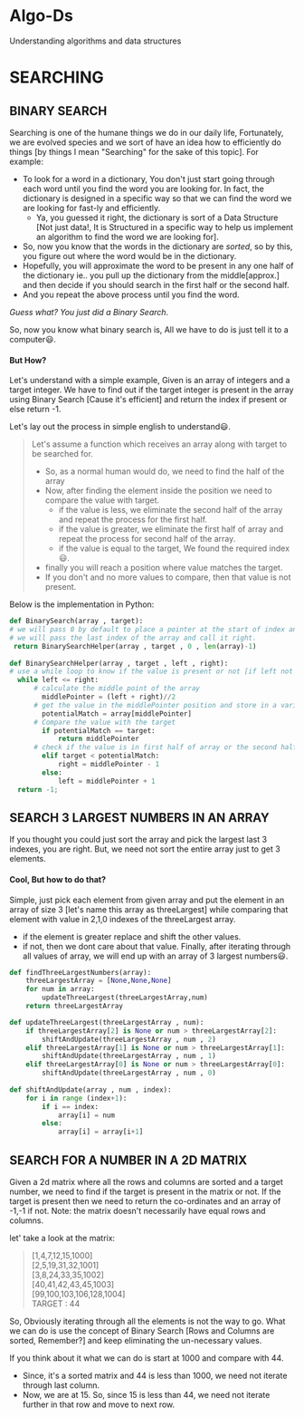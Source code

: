# Algo-Ds
Understanding algorithms and data structures 

# SEARCHING

## BINARY SEARCH
Searching is one of the humane things we do in our daily life, Fortunately, we are evolved species and we sort of have an idea how to efficiently do things [by things I mean "Searching" for the sake of this topic]. 
For example:
* To look for a word in a dictionary, You don't just start going through each word until you find the word you are looking for.
  In fact, the dictionary is designed in a specific way so that we can find the word we are looking for fast-ly and efficiently.
  * Ya, you guessed it right, the dictionary is sort of a Data Structure [Not just data!, It is Structured in a specific way to help us implement an algorithm to find the word we are looking for].
* So, now you know that the words in the dictionary are *sorted*, so by this, you figure out where the word would be in the dictionary.
* Hopefully, you will approximate the word to be present in any one half of the dictionary ie.. you pull up the dictionary from the middle[approx.] and then decide if you should search in the first half or the second half.
* And you repeat the above process until you find the word.

_Guess what? 
You just did a Binary Search_.

So, now you know what binary search is, All we have to do is just tell it to a computer:smiley:.

#### But How?
Let's understand with a simple example, Given is an array of integers and a target integer. We have to find out if the target integer is present in the array using Binary Search [Cause it's efficient] and return the index if present or else return -1.

Let's lay out the process in simple english to understand:smiley:.
>Let's assume a function which receives an array along with target to be searched for.
>* So, as a normal human would do, we need to find the half of the array
>* Now, after finding the element inside the position we need to compare the value with target.
>   * if the value is less, we eliminate the second half of the array and repeat the process for the first half.
>   * if the value is greater, we eliminate the first half of array and repeat the process for second half of the array.
>   * if the value is equal to the target, We found the required index:smiley:.
>* finally you will reach a position where value matches the target.
>* If you don't and no more values to compare, then that value is not present.

Below is the implementation in Python:

````python
def BinarySearch(array , target):
# we will pass 0 by default to place a pointer at the start of index and call it left
# we will pass the last index of the array and call it right.
 return BinarySearchHelper(array , target , 0 , len(array)-1)
 
def BinarySearchHelper(array , target , left , right):
# use a while loop to know if the value is present or not [if left not greater than right then the value might be present in the array].
  while left <= right:
      # calculate the middle point of the array
    	middlePointer = (left + right)//2
      # get the value in the middlePointer position and store in a variable
    	potentialMatch = array[middlePointer]
      # Compare the value with the target
    	if potentialMatch == target:
      		return middlePointer
      # check if the value is in first half of array or the second half and adjust the left or right pointers accordingly to eliminate the unnecessary half.
    	elif target < potentialMatch:
      		right = middlePointer - 1
    	else:
      		left = middlePointer + 1
  return -1;
````

## SEARCH 3 LARGEST NUMBERS IN AN ARRAY
If you thought you could just sort the array and pick the largest last 3 indexes, you are right. But, we need not sort the entire array just to get 3 elements.

#### Cool, But how to do that?
Simple, just pick each element from given array and put the element in an array of size 3 [let's name this array as threeLargest] while comparing that element with value in 2,1,0 indexes of the threeLargest array.
* if the element is greater replace and shift the other values.
* if not, then we dont care about that value.
Finally, after iterating through all values of array, we will end up with an array of 3 largest numbers:smiley:.

````python
def findThreeLargestNumbers(array):
	threeLargestArray = [None,None,None]
	for num in array:
		updateThreeLargest(threeLargestArray,num)
	return threeLargestArray

def updateThreeLargest(threeLargestArray , num):
	if threeLargestArray[2] is None or num > threeLargestArray[2]:
		shiftAndUpdate(threeLargestArray , num , 2) 
	elif threeLargestArray[1] is None or num > threeLargestArray[1]:
		shiftAndUpdate(threeLargestArray , num , 1) 
	elif threeLargestArray[0] is None or num > threeLargestArray[0]:
		shiftAndUpdate(threeLargestArray , num , 0) 
		
def shiftAndUpdate(array , num , index):
	for i in range (index+1):
		if i == index:
			array[i] = num
		else:
			array[i] = array[i+1]
````


## SEARCH FOR A NUMBER IN A 2D MATRIX
Given a 2d matrix where all the rows and columns are sorted and a target number, we need to find if the target is present in the matrix or not. If the target is present then we need to return the co-ordinates and an array of -1,-1 if not.
Note: the matrix doesn't necessarily have equal rows and columns.

let' take a look at the matrix:
> [1,4,7,12,15,1000]  
> [2,5,19,31,32,1001]  
> [3,8,24,33,35,1002]  
> [40,41,42,43,45,1003]  
> [99,100,103,106,128,1004]   
>  TARGET : 44

So, Obviously iterating through all the elements is not the way to go. What we can do is use the concept of Binary Search [Rows and Columns are sorted, Remember?] and keep eliminating the un-necessary values.

If you think about it what we can do is start at 1000 and compare with 44.
* Since, it's a sorted matrix and 44 is less than 1000, we need not iterate through last column.
* Now, we are at 15. So, since 15 is less than 44, we need not iterate further in that row and move to next row.
